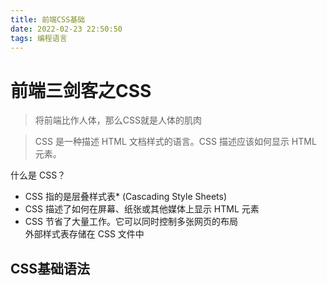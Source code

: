 ```yaml
---
title: 前端CSS基础
date: 2022-02-23 22:50:50
tags: 编程语言
---
```


# 前端三剑客之CSS
>将前端比作人体，那么CSS就是人体的肌肉

>CSS 是一种描述 HTML 文档样式的语言。CSS 描述应该如何显示 HTML 元素。

什么是 CSS？<br>
  * CSS 指的是层叠样式表* (Cascading Style Sheets)<br>
  * CSS 描述了如何在屏幕、纸张或其他媒体上显示 HTML 元素<br>
  * CSS 节省了大量工作。它可以同时控制多张网页的布局<br>
    外部样式表存储在 CSS 文件中

## CSS基础语法
